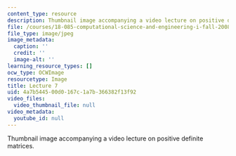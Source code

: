 ```yaml
---
content_type: resource
description: Thumbnail image accompanying a video lecture on positive definite matrices.
file: /courses/18-085-computational-science-and-engineering-i-fall-2008/4a7b544500d0167c1a7b366382f13f92_7.jpg
file_type: image/jpeg
image_metadata:
  caption: ''
  credit: ''
  image-alt: ''
learning_resource_types: []
ocw_type: OCWImage
resourcetype: Image
title: Lecture 7
uid: 4a7b5445-00d0-167c-1a7b-366382f13f92
video_files:
  video_thumbnail_file: null
video_metadata:
  youtube_id: null
---
```

Thumbnail image accompanying a video lecture on positive definite matrices.

